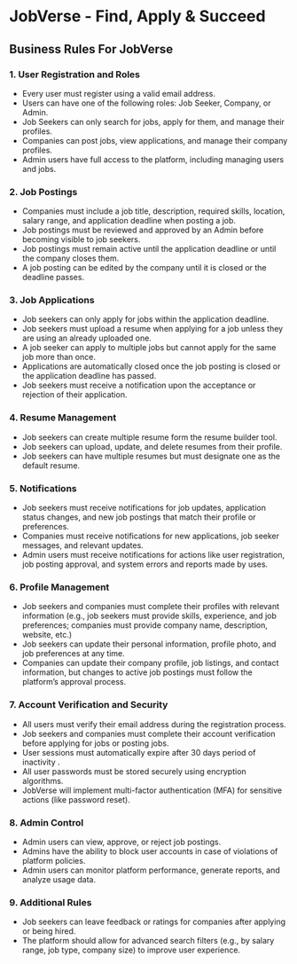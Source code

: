 # JobVerse - Find, Apply & Succeed

## Business Rules For JobVerse

### 1. User Registration and Roles

- Every user must register using a valid email address.
- Users can have one of the following roles: Job Seeker, Company, or Admin.
- Job Seekers can only search for jobs, apply for them, and manage their profiles.
- Companies can post jobs, view applications, and manage their company profiles.
- Admin users have full access to the platform, including managing users and jobs.

### 2. Job Postings

- Companies must include a job title, description, required skills, location, salary range, and application deadline when posting a job.
- Job postings must be reviewed and approved by an Admin before becoming visible to job seekers.
- Job postings must remain active until the application deadline or until the company closes them.
- A job posting can be edited by the company until it is closed or the deadline passes.

### 3. Job Applications

- Job seekers can only apply for jobs within the application deadline.
- Job seekers must upload a resume when applying for a job unless they are using an already uploaded one.
- A job seeker can apply to multiple jobs but cannot apply for the same job more than once.
- Applications are automatically closed once the job posting is closed or the application deadline has passed.
- Job seekers must receive a notification upon the acceptance or rejection of their application.

### 4. Resume Management

- Job seekers can create multiple resume form the resume builder tool.
- Job seekers can upload, update, and delete resumes from their profile.
- Job seekers can have multiple resumes but must designate one as the default resume.

### 5. Notifications

- Job seekers must receive notifications for job updates, application status changes, and new job postings that match their profile or preferences.
- Companies must receive notifications for new applications, job seeker messages, and relevant updates.
- Admin users must receive notifications for actions like user registration, job posting approval, and system errors and reports made by uses.
  
### 6. Profile Management

- Job seekers and companies must complete their profiles with relevant information (e.g., job seekers must provide skills, experience, and job preferences; companies must provide company name, description, website, etc.)
- Job seekers can update their personal information, profile photo, and job preferences at any time.
- Companies can update their company profile, job listings, and contact information, but changes to active job postings must follow the platform’s approval process.

### 7. Account Verification and Security

- All users must verify their email address during the registration process.
- Job seekers and companies must complete their account verification before applying for jobs or posting jobs.
- User sessions must automatically expire after 30 days period of inactivity .
- All user passwords must be stored securely using encryption algorithms.
- JobVerse will implement multi-factor authentication (MFA) for sensitive actions (like password reset).

### 8. Admin Control

- Admin users can view, approve, or reject job postings.
- Admins have the ability to block user accounts in case of violations of platform policies.
- Admin users can monitor platform performance, generate reports, and analyze usage data.

### 9. Additional Rules

- Job seekers can leave feedback or ratings for companies after applying or being hired.
- The platform should allow for advanced search filters (e.g., by salary range, job type, company size) to improve user experience.
